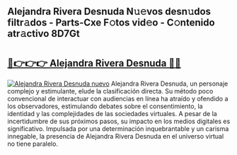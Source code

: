 ## Alejandra Rivera Desnuda N𝚞𝚎vos desn𝚞dos filtr𝚊dos - Parts-Cxe F𝚘tos vid𝚎o - C𝚘ntenido atr𝚊ctivo 8D7Gt

# <h2><a href="http://mb61yzw.tromn.icu/?c=Alejandra+Rivera+Desnuda">🔗👉👉👉 Alejandra Rivera Desnuda 🔗🔗</a></h2>

[![Alejandra Rivera Desnuda nuevo](https://i.imgur.com/pEAQMta.gif)](http://mb61yzw.tromn.icu/?c=Alejandra+Rivera+Desnuda)
Alejandra Rivera Desnuda, un personaje complejo y estimulante, elude la clasificación directa. Su método poco convencional de interactuar con audiencias en línea ha atraído y ofendido a los observadores, estimulando debates sobre el consentimiento, la identidad y las complejidades de las sociedades virtuales. A pesar de la incertidumbre de sus próximos pasos, su impacto en los medios digitales es significativo. Impulsada por una determinación inquebrantable y un carisma innegable, la presencia de Alejandra Rivera Desnuda en el universo virtual no tiene paralelo.
